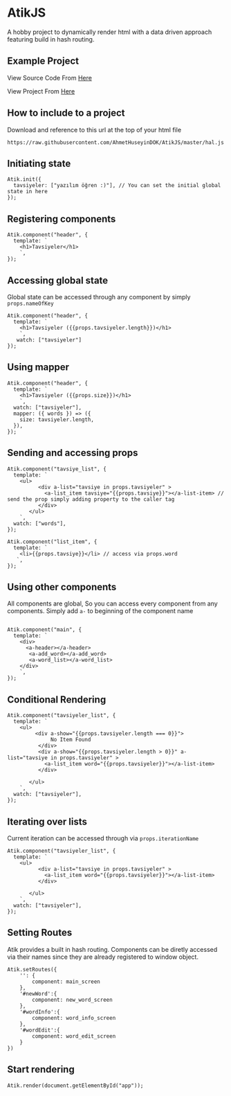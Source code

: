 # AtikJS
A hobby project to dynamically render html with a data driven approach featuring build in hash routing.

## Example Project

View Source Code From [Here](https://github.com/AhmetHuseyinDOK/AtikJS/blob/master/word_recorder/index.js)

View Project From [Here](https://ahmethuseyindok.github.io/AtikJS/word_recorder/)

## How to include to a project

Download and reference to this url at the top of your html file

```
https://raw.githubusercontent.com/AhmetHuseyinDOK/AtikJS/master/hal.js
```

## Initiating state

```
Atik.init({
  tavsiyeler: ["yazılım öğren :)"], // You can set the initial global state in here 
});
```

## Registering components

```
Atik.component("header", {
  template: ` 
    <h1>Tavsiyeler</h1>
    `,
});
```

## Accessing global state

Global state can be accessed through any component by simply `props.nameOfKey`

```
Atik.component("header", {
  template: `
    <h1>Tavsiyeler ({{props.tavsiyeler.length}})</h1>
    `,
   watch: ["tavsiyeler"] 
});
```

## Using mapper
```
Atik.component("header", {
  template: `
    <h1>Tavsiyeler ({{props.size}})</h1>
    `,
  watch: ["tavsiyeler"],
  mapper: ({ words }) => ({
    size: tavsiyeler.length,
  }),
});
```
## Sending and accessing props

```
Atik.component("tavsiye_list", {
  template: `
    <ul>
          <div a-list="tavsiye in props.tavsiyeler" >
            <a-list_item tavsiye="{{props.tavsiye}}"></a-list-item> // send the prop simply adding property to the caller tag
          </div>
       </ul>
    `,
  watch: ["words"],
});

Atik.component("list_item", {
  template: `
    <li>{{props.tavsiye}}</li> // access via props.word
   `,
});
```

## Using other components

All components are global, So you can access every component from any components. Simply add `a-` to beginning of the component name

```

Atik.component("main", {
  template: `
    <div>
      <a-header></a-header>
       <a-add_word></a-add_word>
       <a-word_list></a-word_list>
    </div>
    `,
});

```

## Conditional Rendering

```
Atik.component("tavsiyeler_list", {
  template: `
    <ul>
         <div a-show="{{props.tavsiyeler.length === 0}}">
              No Item Found
          </div>
          <div a-show="{{props.tavsiyeler.length > 0}}" a-list="tavsiye in props.tavsiyeler" >
            <a-list_item word="{{props.tavsiyeler}}"></a-list-item>
          </div>
          
       </ul>
    `,
  watch: ["tavsiyeler"],
});
```

## Iterating over lists

Current iteration can be accessed through via `props.iterationName`

```
Atik.component("tavsiyeler_list", {
  template: `
    <ul>
          <div a-list="tavsiye in props.tavsiyeler" >
            <a-list_item word="{{props.tavsiyeler}}"></a-list-item>
          </div>
          
       </ul>
    `,
  watch: ["tavsiyeler"],
});
```

## Setting Routes

Atik provides a built in hash routing. Components can be diretly accessed via their names since they are already registered to window object.

```
Atik.setRoutes({
    '': {
        component: main_screen
    },
    '#newWord':{
        component: new_word_screen
    },
    '#wordInfo':{
        component: word_info_screen
    },
    '#wordEdit':{
        component: word_edit_screen
    }
})
```

## Start rendering

```
Atik.render(document.getElementById("app"));
```

